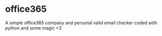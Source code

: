 # office365
A simple office365 company and personal valid email checker coded with python and some magic &lt;3

